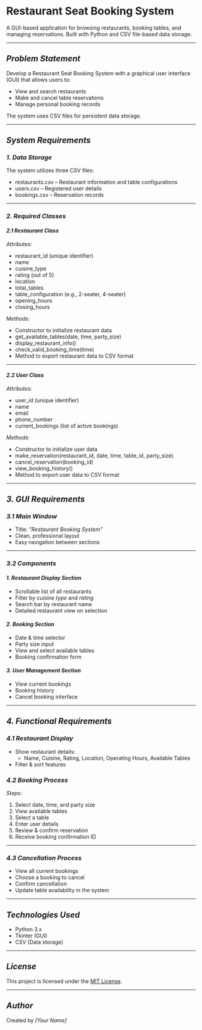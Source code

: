 # Restaurant Seat Booking System

A GUI-based application for browsing restaurants, booking tables, and managing reservations. Built with Python and CSV file-based data storage.

---

## *Problem Statement*

Develop a Restaurant Seat Booking System with a graphical user interface (GUI) that allows users to:

- View and search restaurants
- Make and cancel table reservations
- Manage personal booking records

The system uses CSV files for persistent data storage.

---

## *System Requirements*

### *1. Data Storage*

The system utilizes three CSV files:

- restaurants.csv – Restaurant information and table configurations
- users.csv – Registered user details
- bookings.csv – Reservation records

---

### *2. Required Classes*

#### *2.1 Restaurant Class*

*Attributes:*

- restaurant_id (unique identifier)
- name
- cuisine_type
- rating (out of 5)
- location
- total_tables
- table_configuration (e.g., 2-seater, 4-seater)
- opening_hours
- closing_hours

*Methods:*

- Constructor to initialize restaurant data  
- get_available_tables(date, time, party_size)  
- display_restaurant_info()  
- check_valid_booking_time(time)  
- Method to export restaurant data to CSV format

---

#### *2.2 User Class*

*Attributes:*

- user_id (unique identifier)
- name
- email
- phone_number
- current_bookings (list of active bookings)

*Methods:*

- Constructor to initialize user data  
- make_reservation(restaurant_id, date, time, table_id, party_size)  
- cancel_reservation(booking_id)  
- view_booking_history()  
- Method to export user data to CSV format

---

## *3. GUI Requirements*

### *3.1 Main Window*

- Title: *"Restaurant Booking System"*
- Clean, professional layout
- Easy navigation between sections

---

### *3.2 Components*

#### *1. Restaurant Display Section*
- Scrollable list of all restaurants
- Filter by *cuisine type* and *rating*
- Search bar by restaurant name
- Detailed restaurant view on selection

#### *2. Booking Section*
- Date & time selector
- Party size input
- View and select available tables
- Booking confirmation form

#### *3. User Management Section*
- View current bookings
- Booking history
- Cancel booking interface

---

## *4. Functional Requirements*

### *4.1 Restaurant Display*
- Show restaurant details:  
  - Name, Cuisine, Rating, Location, Operating Hours, Available Tables
- Filter & sort features

### *4.2 Booking Process*

*Steps:*

1. Select date, time, and party size
2. View available tables
3. Select a table
4. Enter user details
5. Review & confirm reservation
6. Receive booking confirmation ID

---

### *4.3 Cancellation Process*

- View all current bookings
- Choose a booking to cancel
- Confirm cancellation
- Update table availability in the system

---

## *Technologies Used*

- Python 3.x
- Tkinter (GUI)
- CSV (Data storage)

---

## *License*

This project is licensed under the [MIT License](LICENSE).

---

## *Author*

Created by *[Your Name]*
